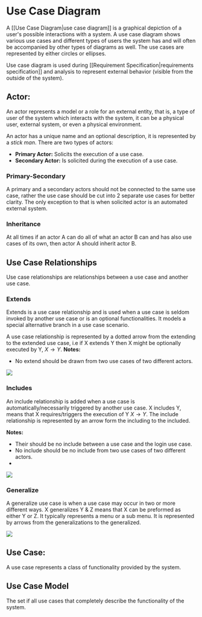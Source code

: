 # Use Case Diagram
A [[Use Case Diagram|use case diagram]] is a graphical depiction of a user's possible interactions with a system. A use case diagram shows various use cases and different types of users the system has and will often be accompanied by other types of diagrams as well. The use cases are represented by either circles or ellipses.

Use case diagram is used during [[Requirement Specification|requirements specification]] and analysis to represent external behavior (visible from the outside of the system). 
## Actor:
An actor represents a model or a  role for an external entity, that is, a type of user of the system which interacts with the system, it can be a physical user, external system, or even a physical environment.

An actor has a unique name and an optional description, it is represented by a *stick man*. There are two types of actors:
* **Primary Actor:** Solicits the execution of a use case.
* **Secondary Actor:** Is solicited during the execution of a use case.

### Primary-Secondary
A primary and a secondary actors should not be connected to the same use case, rather the use case should be cut into 2 separate use cases for better clarity. The only exception to that is when solicited actor is an automated external system.

### Inheritance
At all times if an actor A can do all of what an actor B can and has also use cases of its own, then actor A should inherit actor B.

## Use Case Relationships
Use case relationships are relationships between a use case and another use case.
### Extends 
Extends is a use case relationship and is  used when a use case is seldom invoked by another use case or is an optional functionalities. It models a special alternative branch in a use case scenario. 

A use case relationship is represented by a dotted arrow from the extending to the extended use case, i.e if X extends Y then X might be optionally executed by Y,  $X \rightarrow Y$.
**Notes:**
* No extend should be drawn from two use cases of two different actors.

![](https://d3n817fwly711g.cloudfront.net/blog/wp-content/uploads/2015/02/use-case-diagram-relationships-extend.png)

### Includes 
An include relationship is added when a use case is automatically/necessarily triggered by another use case. X includes Y, means that X requires/triggers the execution of Y $X\rightarrow Y$. The include relationship is represented by an arrow form the including to the included.

**Notes:** 
* Their should be no include between a use case and the login use case.
* No include should be no include from two use cases of two different actors.
* 

![](https://www.uml-diagrams.org/use-case-diagrams/use-case-include-split.png)

### Generalize
A generalize use case is when a use case may occur in two or more different ways. X generalizes Y & Z means that X can be preformed as either Y or Z. It typically represents a menu or a sub menu. It is represented by arrows from the generalizations to the generalized.

![](https://i.stack.imgur.com/VThNF.png)

## Use Case:
A use case represents a class of functionality provided by the system.

## Use Case Model 
The set if all use cases that completely describe the functionality of the system.

